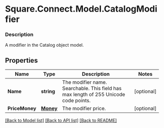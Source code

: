 # Square.Connect.Model.CatalogModifier

### Description

A modifier in the Catalog object model.

## Properties

Name | Type | Description | Notes
------------ | ------------- | ------------- | -------------
**Name** | **string** | The modifier name. Searchable. This field has max length of 255 Unicode code points. | [optional] 
**PriceMoney** | [**Money**](Money.md) | The modifier price. | [optional] 



[[Back to Model list]](../README.md#documentation-for-models) [[Back to API list]](../README.md#documentation-for-api-endpoints) [[Back to README]](../README.md)

